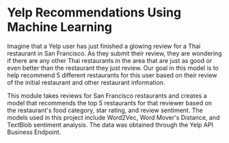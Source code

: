 # Yelp Recommendations Using Machine Learning

Imagine that a Yelp user has just finished a glowing review for a Thai restaurant in San Francisco. As they submit their review, they are wondering if there are any other Thai restaurants in the area that are just as good or even better than the restaurant they just review. Our goal in this model is to help recommend 5 different restaurants for this user based on their review of the initial restaurant and other restaurant information.

This module takes reviews for San Francisco restaurants and creates a model that recommends the top 5 restaurants for that reviewer based on the restaurant's food category, star rating, and review sentiment. The models used in this project include Word2Vec, Word Mover's Distance, and TextBlob sentiment analysis. The data was obtained through the Yelp API Business Endpoint.



